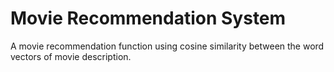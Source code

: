 # Movie Recommendation System
A movie recommendation function using cosine similarity between the word vectors of movie description.
